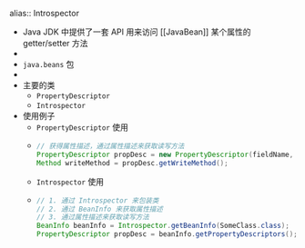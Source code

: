alias:: Introspector

- Java JDK 中提供了一套 API 用来访问 [[JavaBean]] 某个属性的 getter/setter 方法
-
- `java.beans` 包
-
- 主要的类
	- `PropertyDescriptor`
	- `Introspector`
- 使用例子
	- `PropertyDescriptor` 使用
	- ```java
	  // 获得属性描述，通过属性描述来获取读写方法
	  PropertyDescriptor propDesc = new PropertyDescriptor(fieldName, SomeClass.class)
	  Method writeMethod = propDesc.getWriteMethod();
	  ```
	- `Introspector` 使用
	- ```java
	  // 1. 通过 Introspector 来包装类
	  // 2. 通过 BeanInfo 来获取属性描述
	  // 3. 通过属性描述来获取读写方法
	  BeanInfo beanInfo = Introspector.getBeanInfo(SomeClass.class);
	  PropertyDescriptor propDesc = beanInfo.getPropertyDescriptors();
	  ```